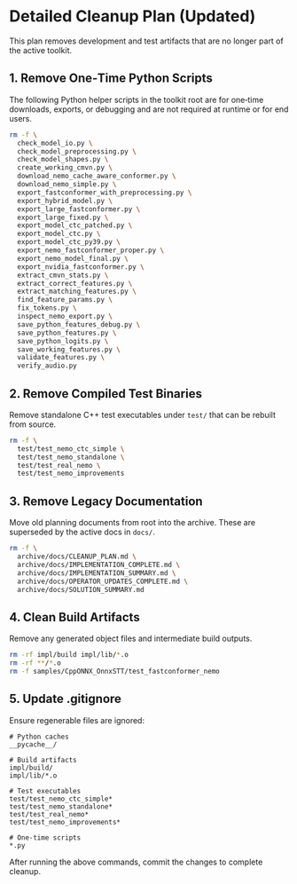 # Detailed Cleanup Plan (Updated)

This plan removes development and test artifacts that are no longer part of the active toolkit.

## 1. Remove One‑Time Python Scripts
The following Python helper scripts in the toolkit root are for one‑time downloads, exports, or debugging
and are not required at runtime or for end users.
```bash
rm -f \
  check_model_io.py \
  check_model_preprocessing.py \
  check_model_shapes.py \
  create_working_cmvn.py \
  download_nemo_cache_aware_conformer.py \
  download_nemo_simple.py \
  export_fastconformer_with_preprocessing.py \
  export_hybrid_model.py \
  export_large_fastconformer.py \
  export_large_fixed.py \
  export_model_ctc_patched.py \
  export_model_ctc.py \
  export_model_ctc_py39.py \
  export_nemo_fastconformer_proper.py \
  export_nemo_model_final.py \
  export_nvidia_fastconformer.py \
  extract_cmvn_stats.py \
  extract_correct_features.py \
  extract_matching_features.py \
  find_feature_params.py \
  fix_tokens.py \
  inspect_nemo_export.py \
  save_python_features_debug.py \
  save_python_features.py \
  save_python_logits.py \
  save_working_features.py \
  validate_features.py \
  verify_audio.py
```

## 2. Remove Compiled Test Binaries
Remove standalone C++ test executables under `test/` that can be rebuilt from source.
```bash
rm -f \
  test/test_nemo_ctc_simple \
  test/test_nemo_standalone \
  test/test_real_nemo \
  test/test_nemo_improvements
```

## 3. Remove Legacy Documentation
Move old planning documents from root into the archive. These are superseded by the active docs in `docs/`.
```bash
rm -f \
  archive/docs/CLEANUP_PLAN.md \
  archive/docs/IMPLEMENTATION_COMPLETE.md \
  archive/docs/IMPLEMENTATION_SUMMARY.md \
  archive/docs/OPERATOR_UPDATES_COMPLETE.md \
  archive/docs/SOLUTION_SUMMARY.md
```

## 4. Clean Build Artifacts
Remove any generated object files and intermediate build outputs.
```bash
rm -rf impl/build impl/lib/*.o
rm -rf **/*.o
rm -f samples/CppONNX_OnnxSTT/test_fastconformer_nemo
```

## 5. Update .gitignore
Ensure regenerable files are ignored:
```
# Python caches
__pycache__/

# Build artifacts
impl/build/
impl/lib/*.o

# Test executables
test/test_nemo_ctc_simple*
test/test_nemo_standalone*
test/test_real_nemo*
test/test_nemo_improvements*

# One-time scripts
*.py
```

After running the above commands, commit the changes to complete cleanup.
